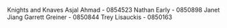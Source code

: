 Knights and Knaves
Asjal Ahmad - 0854523
Nathan Early - 0850898 
Janet Jiang
Garrett Greiner - 0850844
Trey Lisauckis - 0850163
